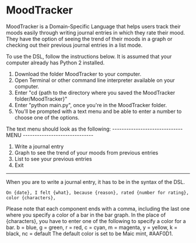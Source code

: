 # MoodTracker

MoodTracker is a Domain-Specific Language that helps users track their moods easily through writing journal entries in which they rate their mood. They have the option of seeing the trend of their moods in a graph or checking out their previous journal entries in a list mode.

To use the DSL, follow the instructions below. It is assumed that your computer already has Python 2 installed. 
1. Download the folder MoodTracker to your computer.
2. Open Terminal or other command line interpreter available on your computer. 
3. Enter "cd {path to the directory where you saved the MoodTracker folder/MoodTracker}"
4. Enter "python main.py", once you're in the MoodTracker folder.
5. You'll be prompted with a text menu and be able to enter a number to choose one of the options.

The text menu should look as the following:
------------------------------ MENU ------------------------------
1. Write a journal entry
2. Graph to see the trend of your moods from previous entries
3. List to see your previous entries
4. Exit
-------------------------------------------------------------------

When you are to write a journal entry, it has to be in the syntax of the DSL.

`On {date}, I felt {what}, because {reason}, rated {number for rating}, color {characters},`

Please note that each component ends with a comma, including the last one where you specify a color of a bar in the bar graph.
In the place of {characters}, you have to enter one of the following to specify a color for a bar.
b = blue, g = green, r = red, c = cyan, m = magenta, y = yellow, k = black, nc = default
The default color is set to be Maic mint, #AAF0D1.
